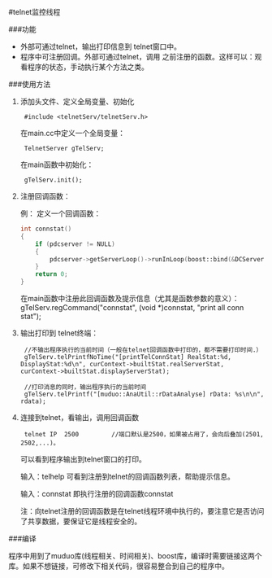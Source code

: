 
#telnet监控线程

###功能

- 外部可通过telnet，输出打印信息到 telnet窗口中。
- 程序中可注册回调。外部可通过telnet，调用 之前注册的函数。这样可以：观看程序的状态，手动执行某个方法之类。

###使用方法

1. 添加头文件、定义全局变量、初始化

		#include <telnetServ/telnetServ.h>

	在main.cc中定义一个全局变量：
	
		TelnetServer gTelServ;

	在main函数中初始化：
	
		gTelServ.init();

2. 注册回调函数：

	例：
	定义一个回调函数：
	```cpp
	int connstat()
	{
		if (pdcserver != NULL)
		{
			pdcserver->getServerLoop()->runInLoop(boost::bind(&DCServer::printTelConnStat, pdcserver));
		}
		return 0;
	}
	```
	在main函数中注册此回调函数及提示信息（尤其是函数参数的意义）：
		gTelServ.regCommand("connstat", (void *)connstat, "print all conn stat");

3. 输出打印到 telnet终端：

		//不输出程序执行的当前时间（一般在telnet回调函数中打印的，都不需要打印时间.）
		gTelServ.telPrintfNoTime("[printTelConnStat] RealStat:%d, DisplayStat:%d\n", curContext->builtStat.realServerStat, curContext->builtStat.displayServerStat);

		//打印消息的同时，输出程序执行的当前时间
		gTelServ.telPrintf("[muduo::AnaUtil::rDataAnalyse] rData: %s\n\n", rdata);

4. 连接到telnet，看输出，调用回调函数

		telnet IP  2500         //端口默认是2500，如果被占用了，会向后叠加(2501, 2502,...)。
	
	可以看到程序输出到telnet窗口的打印。
	
	输入：telhelp    可看到注册到telnet的回调函数列表，帮助提示信息。
	
	输入：connstat   即执行注册的回调函数connstat

	注：向telnet注册的回调函数是在telnet线程环境中执行的，要注意它是否访问了共享数据，要保证它是线程安全的。

###编译

程序中用到了muduo库(线程相关、时间相关)、boost库，编译时需要链接这两个库。如果不想链接，可修改下相关代码，很容易整合到自己的程序中。


